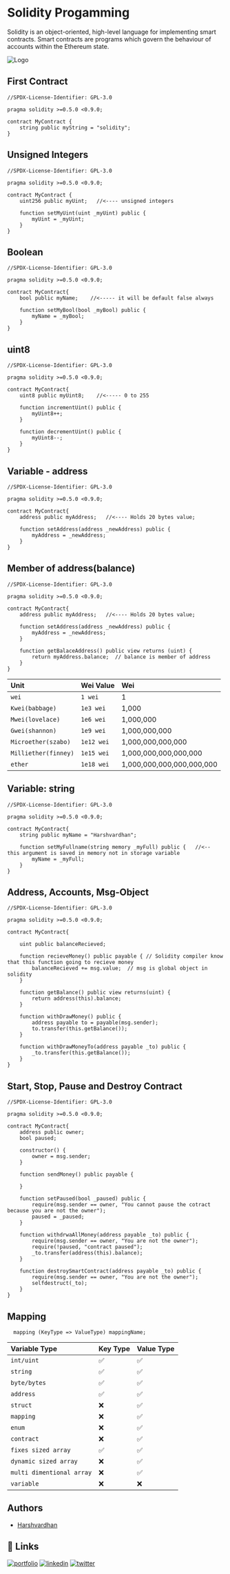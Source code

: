 # Solidity Progamming

Solidity is an object-oriented, high-level language for implementing smart contracts. Smart contracts are programs which govern the behaviour of accounts within the Ethereum state.


![Logo](https://miro.medium.com/max/651/1*PZv6C_X671fktg1t7CZvcg.png)


## First Contract

```solidity
//SPDX-License-Identifier: GPL-3.0

pragma solidity >=0.5.0 <0.9.0;

contract MyContract {
    string public myString = "solidity";
}
```

## Unsigned Integers

```solidity
//SPDX-License-Identifier: GPL-3.0

pragma solidity >=0.5.0 <0.9.0;

contract MyContract {
    uint256 public myUint;   //<---- unsigned integers

    function setMyUint(uint _myUint) public {
        myUint = _myUint;
    }
}
```

## Boolean

```solidity
//SPDX-License-Identifier: GPL-3.0

pragma solidity >=0.5.0 <0.9.0;

contract MyContract{
    bool public myName;    //<----- it will be default false always

    function setMyBool(bool _myBool) public {
        myName = _myBool;
    }
}
```

## uint8

```solidity
//SPDX-License-Identifier: GPL-3.0

pragma solidity >=0.5.0 <0.9.0;

contract MyContract{
    uint8 public myUint8;    //<----- 0 to 255

    function incrementUint() public {
        myUint8++;
    }

    function decrementUint() public {
        myUint8--;
    }
}
```

## Variable - address

```solidity
//SPDX-License-Identifier: GPL-3.0

pragma solidity >=0.5.0 <0.9.0;

contract MyContract{
    address public myAddress;   //<---- Holds 20 bytes value;

    function setAddress(address _newAddress) public {
        myAddress = _newAddress;
    }
}
```

## Member of address(balance)

```solidity
//SPDX-License-Identifier: GPL-3.0

pragma solidity >=0.5.0 <0.9.0;

contract MyContract{
    address public myAddress;   //<---- Holds 20 bytes value;

    function setAddress(address _newAddress) public {
        myAddress = _newAddress;
    }

    function getBalaceAddress() public view returns (uint) {
        return myAddress.balance;  // balance is member of address
    }
}
```

| Unit | Wei Value     | Wei                |
| :-------- | :------- | :------------------------- |
| `wei` | `1 wei` | 1 |
| `Kwei(babbage)` | `1e3 wei` | 1,000 |
| `Mwei(lovelace)` | `1e6 wei` | 1,000,000 |
| `Gwei(shannon)` | `1e9 wei` | 1,000,000,000 |
| `Microether(szabo)` | `1e12 wei` | 1,000,000,000,000 |
| `Milliether(finney)` | `1e15 wei` | 1,000,000,000,000,000 |
| `ether` | `1e18 wei` | 1,000,000,000,000,000,000 |


## Variable: string

```solidity
//SPDX-License-Identifier: GPL-3.0

pragma solidity >=0.5.0 <0.9.0;

contract MyContract{
    string public myName = "Harshvardhan";

    function setMyFullname(string memory _myFull) public {   //<-- this argument is saved in memory not in storage variable
        myName = _myFull;
    }
}
```


## Address, Accounts, Msg-Object

```solidity
//SPDX-License-Identifier: GPL-3.0

pragma solidity >=0.5.0 <0.9.0;

contract MyContract{

    uint public balanceRecieved;
    
    function recieveMoney() public payable { // Solidity compiler know that this function going to recieve money
        balanceRecieved += msg.value;  // msg is global object in solidity
    }

    function getBalance() public view returns(uint) {
        return address(this).balance;
    }

    function withDrawMoney() public {
        address payable to = payable(msg.sender);
        to.transfer(this.getBalance()); 
    }

    function withDrawMoneyTo(address payable _to) public {
        _to.transfer(this.getBalance());
    }
}
```

## Start, Stop, Pause and Destroy Contract

```solidity
//SPDX-License-Identifier: GPL-3.0

pragma solidity >=0.5.0 <0.9.0;

contract MyContract{
    address public owner;
    bool paused;

    constructor() {
        owner = msg.sender;
    }

    function sendMoney() public payable {

    }

    function setPaused(bool _paused) public {
        require(msg.sender == owner, "You cannot pause the cotract because you are not the owner");
        paused = _paused;
    }

    function withdrwaAllMoney(address payable _to) public {
        require(msg.sender == owner, "You are not the owner");
        require(!paused, "contract paused");
        _to.transfer(address(this).balance);
    }

    function destroySmartContract(address payable _to) public {
        require(msg.sender == owner, "You are not the owner");
        selfdestruct(_to);
    }
}
```

## Mapping

```solidity
  mapping (KeyType => ValueType) mappingName;
```
| Variable Type | Key Type | Value Type |
| :-------- | :------- | :------------- |
| `int/uint` | ✅ | ✅ |
| `string` | ✅ | ✅ |
| `byte/bytes` | ✅ | ✅ |
| `address` | ✅ | ✅ |
| `struct` | ❌ | ✅ |
| `mapping` | ❌ | ✅ |
| `enum` | ❌ | ✅ |
| `contract` | ❌ | ✅ |
| `fixes sized array` | ✅ | ✅ |
| `dynamic sized array` | ❌ | ✅ |
| `multi dimentional array` | ❌ | ✅ |
| `variable` | ❌ | ❌ |

## Authors

- [Harshvardhan](https://instagram.com/hypersudo)


## 🔗 Links
[![portfolio](https://img.shields.io/badge/my_portfolio-000?style=for-the-badge&logo=ko-fi&logoColor=white)](https://instagram.com/hypersudo)
[![linkedin](https://img.shields.io/badge/linkedin-0A66C2?style=for-the-badge&logo=linkedin&logoColor=white)](https://www.linkedin.com/in/harshvardhan-singh-baghel-691b67a1/)
[![twitter](https://img.shields.io/badge/twitter-1DA1F2?style=for-the-badge&logo=twitter&logoColor=white)](https://twitter.com/harshvardhan_02)
